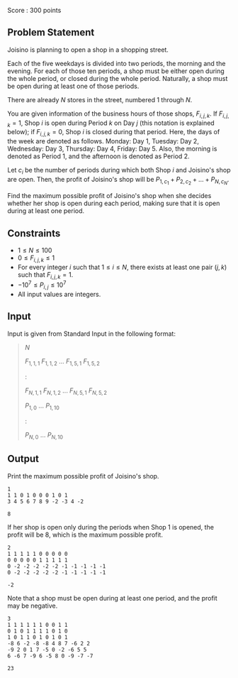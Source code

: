 Score : $300$ points

## Problem Statement

Joisino is planning to open a shop in a shopping street.

Each of the five weekdays is divided into two periods, the morning and the evening. For each of those ten periods, a shop must be either open during the whole period, or closed during the whole period. Naturally, a shop must be open during at least one of those periods.

There are already $N$ stores in the street, numbered $1$ through $N$.

You are given information of the business hours of those shops, $F_{i,j,k}$. If $F_{i,j,k}=1$, Shop $i$ is open during Period $k$ on Day $j$ (this notation is explained below); if $F_{i,j,k}=0$, Shop $i$ is closed during that period. Here, the days of the week are denoted as follows. Monday: Day $1$, Tuesday: Day $2$, Wednesday: Day $3$, Thursday: Day $4$, Friday: Day $5$. Also, the morning is denoted as Period $1$, and the afternoon is denoted as Period $2$.

Let $c_i$ be the number of periods during which both Shop $i$ and Joisino's shop are open. Then, the profit of Joisino's shop will be $P_{1,c_1}+P_{2,c_2}+...+P_{N,c_N}$.

Find the maximum possible profit of Joisino's shop when she decides whether her shop is open during each period, making sure that it is open during at least one period.

## Constraints

- $1 \leq N \leq 100$
- $0 \leq F_{i,j,k} \leq 1$
- For every integer $i$ such that $1 \leq i \leq N$, there exists at least one pair $(j,k)$ such that $F_{i,j,k}=1$.
- $-10^7 \leq P_{i,j} \leq 10^7$
- All input values are integers.

## Input

Input is given from Standard Input in the following format:

> $N$
> 
> $F_{1,1,1}$ $F_{1,1,2}$ $...$ $F_{1,5,1}$ $F_{1,5,2}$
> 
> $:$
> 
> $F_{N,1,1}$ $F_{N,1,2}$ $...$ $F_{N,5,1}$ $F_{N,5,2}$
> 
> $P_{1,0}$ $...$ $P_{1,10}$
> 
> $:$
> 
> $P_{N,0}$ $...$ $P_{N,10}$

## Output

Print the maximum possible profit of Joisino's shop.

```input1
1
1 1 0 1 0 0 0 1 0 1
3 4 5 6 7 8 9 -2 -3 4 -2
```

```output1
8
```

If her shop is open only during the periods when Shop $1$ is opened, the profit will be $8$, which is the maximum possible profit.

```input2
2
1 1 1 1 1 0 0 0 0 0
0 0 0 0 0 1 1 1 1 1
0 -2 -2 -2 -2 -2 -1 -1 -1 -1 -1
0 -2 -2 -2 -2 -2 -1 -1 -1 -1 -1
```

```output2
-2
```

Note that a shop must be open during at least one period, and the profit may be negative.

```input3
3
1 1 1 1 1 1 0 0 1 1
0 1 0 1 1 1 1 0 1 0
1 0 1 1 0 1 0 1 0 1
-8 6 -2 -8 -8 4 8 7 -6 2 2
-9 2 0 1 7 -5 0 -2 -6 5 5
6 -6 7 -9 6 -5 8 0 -9 -7 -7
```

```output3
23
```